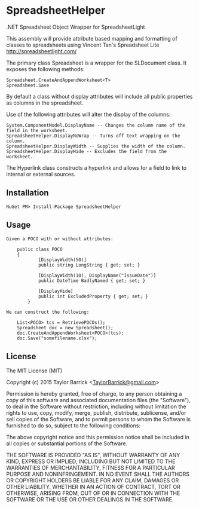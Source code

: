 SpreadsheetHelper
=================

.NET Spreadsheet Object Wrapper for SpreadsheetLight

This assembly will provide attribute based mapping and formatting of classes to spreadsheets using Vincent Tan's Spreadsheet Lite http://spreadsheetlight.com/

The primary class Spreadsheet is a wrapper for the SLDocument class.  It exposes the following methods:

	Spreadsheet.CreateAndAppendWorksheet<T>
	Spreadsheet.Save
	
By default a class without display attributes will include all public properties as columns in the spreadsheet.

Use of the following attributes will alter the display of the columns:
	
	System.ComponentModel.DisplayName -- Changes the column name of the field in the worksheet.
	SpreadsheetHelper.DisplayNoWrap -- Turns off text wrapping on the column.
	SpreadsheetHelper.DisplayWidth -- Supplies the width of the column.
	SpreadsheetHelper.DisplayHide -- Excludes the field from the worksheet.
	
The Hyperlink class constructs a hyperlink and allows for a field to link to internal or external sources.


Installation
-----------

    NuGet PM> Install-Package SpreadsheetHelper

Usage
-----
	
	Given a POCO with or without attributes:
	
		public class POCO
		{
        		[DisplayWidth(50)]
        		public string LongString { get; set; }
    
        		[DisplayWidth(10), DisplayName("IssueDate")]
        		public DateTime BadlyNamed { get; set; }
        		
        		[DisplayHide]
        		public int ExcludedProperty { get; set; }
    		}

	We can construct the following:

		List<POCO> tcs = RetrievePOCOs();
		Spreadsheet doc = new Spreadsheet();
		doc.CreateAndAppendWorksheet<POCO>(tcs);
		doc.Save("somefilename.xlsx");


License
-----
The MIT License (MIT)

Copyright (c) 2015 Taylor Barrick &lt;TaylorBarrick@gmail.com&gt;

Permission is hereby granted, free of charge, to any person obtaining a copy
of this software and associated documentation files (the "Software"), to deal
in the Software without restriction, including without limitation the rights
to use, copy, modify, merge, publish, distribute, sublicense, and/or sell
copies of the Software, and to permit persons to whom the Software is
furnished to do so, subject to the following conditions:

The above copyright notice and this permission notice shall be included in all
copies or substantial portions of the Software.

THE SOFTWARE IS PROVIDED "AS IS", WITHOUT WARRANTY OF ANY KIND, EXPRESS OR
IMPLIED, INCLUDING BUT NOT LIMITED TO THE WARRANTIES OF MERCHANTABILITY,
FITNESS FOR A PARTICULAR PURPOSE AND NONINFRINGEMENT. IN NO EVENT SHALL THE
AUTHORS OR COPYRIGHT HOLDERS BE LIABLE FOR ANY CLAIM, DAMAGES OR OTHER
LIABILITY, WHETHER IN AN ACTION OF CONTRACT, TORT OR OTHERWISE, ARISING FROM,
OUT OF OR IN CONNECTION WITH THE SOFTWARE OR THE USE OR OTHER DEALINGS IN THE
SOFTWARE.

